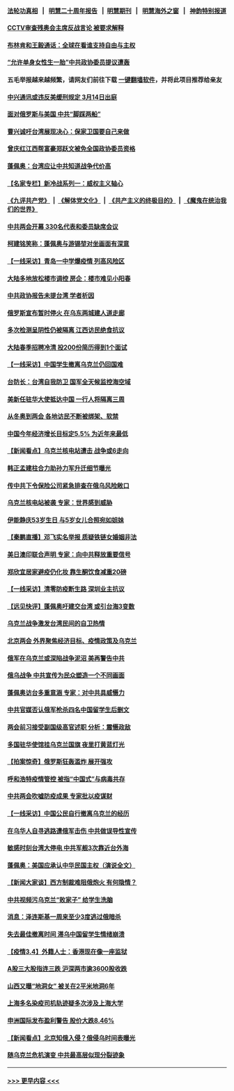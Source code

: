 #### [法轮功真相](https://github.com/gfw-breaker/truth/blob/master/README.md?t=0) &nbsp;&nbsp;|&nbsp;&nbsp; [明慧二十周年报告](https://github.com/gfw-breaker/mh-reports/blob/master/README.md?t=0) &nbsp;&nbsp;|&nbsp;&nbsp;[明慧期刊](https://github.com/gfw-breaker/mh-qikan) &nbsp;&nbsp;|&nbsp;&nbsp; [明慧海外之窗](https://github.com/gfw-breaker/mh-news/blob/master/README.md?t=0) &nbsp;&nbsp;|&nbsp;&nbsp; [神韵特别报道](https://github.com/gfw-breaker/mh-news/blob/master/shenyun.md?t=0)
#### [CCTV审查残奥会主席反战言论 被要求解释](../pages/nsc413/n13624498.md?t=03060850) 
#### [布林肯和王毅通话：全球在看谁支持自由与主权](../pages/nsc413/n13624524.md?t=03060850) 
#### [“允许单身女性生一胎”中共政协委员提议遭轰](../pages/nsc413/n13624662.md?t=03060850) 
#### 五毛举报越来越频繁，请网友们前往下载 [一键翻墙软件](https://github.com/gfw-breaker/ssr-accounts)，并将此项目推荐给亲友
#### [中兴通讯或违反美缓刑规定 3月14日出庭](../pages/nsc413/n13624582.md?t=03060850) 
#### [面对俄罗斯与美国 中共“脚踩两船”](../pages/nsc413/n13624563.md?t=03060850) 
#### [曹兴诚吁台湾展现决心：保家卫国要自己来做](../pages/nsc413/n13624426.md?t=03060850) 
#### [曾庆红江西帮富豪郑跃文被免全国政协委员资格](../pages/nsc413/n13624427.md?t=03060850) 
#### [蓬佩奥：台湾应让中共知道战争代价高](../pages/nsc413/n13624095.md?t=03060850) 
#### [【名家专栏】新冷战系列一：威权主义轴心](../pages/nsc413/n13624083.md?t=03060850) 
#### [《九评共产党》](https://github.com/begood0513/9ping.md/blob/master/README.md) &nbsp;|&nbsp; [《解体党文化》](../../../../jtdwh.md/blob/master/README.md)  &nbsp;|&nbsp; [《共产主义的终极目的》](../../../../gczydzjmd.md/blob/master/README.md) &nbsp;|&nbsp; [《魔鬼在统治我们的世界》](../../../../mgztzwmdsj.md/blob/master/README.md) 
#### [中共两会开幕 330名代表和委员缺席会议](../pages/nsc413/n13623968.md?t=03060850) 
#### [柯建铭笑称：蓬佩奥与游锡堃对坐画面有深意](../pages/nsc413/n13623860.md?t=03060850) 
#### [【一线采访】青岛一中学爆疫情 列高风险区](../pages/nsc413/n13623892.md?t=03060850) 
#### [大陆多地放松楼市调控 房企：楼市难见小阳春](../pages/nsc413/n13623803.md?t=03060850) 
#### [中共政协报告未提台湾 学者析因](../pages/nsc413/n13623876.md?t=03060850) 
#### [俄罗斯宣布暂时停火 在乌东两城建人道走廊](../pages/nsc413/n13623848.md?t=03060850) 
#### [多次检测呈阴性仍被隔离 江西访民绝食抗议](../pages/nsc413/n13623852.md?t=03060850) 
#### [大陆春季招聘冷清 投200份简历得到1个面试](../pages/nsc413/n13623354.md?t=03060850) 
#### [【一线采访】中国学生撤离乌克兰仍回国难](../pages/nsc413/n13623635.md?t=03060850) 
#### [台防长：台湾自我防卫 国军全天候监控海空域](../pages/nsc413/n13623365.md?t=03060850) 
#### [美新任驻华大使抵达中国 一行人将隔离三周](../pages/nsc413/n13623439.md?t=03060850) 
#### [从冬奥到两会 各地访民不断被绑架、软禁](../pages/nsc413/n13623432.md?t=03060850) 
#### [中国今年经济增长目标定5.5% 为近年来最低](../pages/nsc413/n13623384.md?t=03060850) 
#### [【新闻看点】乌克兰核电站遭击 战争或6走向](../pages/nsc413/n13622508.md?t=03060850) 
#### [韩正孟建柱合力助孙力军升迁细节曝光](../pages/nsc413/n13623303.md?t=03060850) 
#### [传中共下令保险公司紧急排查在俄乌风险敞口](../pages/nsc413/n13623140.md?t=03060850) 
#### [乌克兰核电站被袭 专家：世界感到威胁](../pages/nsc413/n13623239.md?t=03060850) 
#### [伊能静庆53岁生日 与5岁女儿合照宛如姐妹](../pages/nsc413/n13622771.md?t=03060850) 
#### [【秦鹏直播】邓飞实名举报 质疑铁链女婚姻非法](../pages/nsc413/n13622963.md?t=03060850) 
#### [美日澳印联合声明 专家：向中共释放重要信号](../pages/nsc413/n13622812.md?t=03060850) 
#### [郑欣宜居家避疫仍化妆 靠生酮饮食减重20磅](../pages/nsc413/n13622910.md?t=03060850) 
#### [【一线采访】清零防疫断生路 深圳业主抗议](../pages/nsc413/n13622258.md?t=03060850) 
#### [【远见快评】蓬佩奥吁建交台湾 或引台海3变数](../pages/nsc413/n13622943.md?t=03060850) 
#### [乌克兰战争激发台湾民间的自卫热情](../pages/nsc413/n13622830.md?t=03060850) 
#### [北京两会 外界聚焦经济目标、疫情政策及乌克兰](../pages/nsc413/n13622785.md?t=03060850) 
#### [俄军在乌克兰或深陷战争泥沼 美再警告中共](../pages/nsc413/n13622400.md?t=03060850) 
#### [俄乌战争 中共宣传为民众塑造一个不同画面](../pages/nsc413/n13622651.md?t=03060850) 
#### [蓬佩奥访台多重意涵 专家：对中共具威慑力](../pages/nsc413/n13622269.md?t=03060850) 
#### [中共官媒否认俄军枪杀四名中国留学生后删文](../pages/nsc413/n13620188.md?t=03060850) 
#### [两会前习接受副国级高官述职 分析：震慑政敌](../pages/nsc413/n13622613.md?t=03060850) 
#### [多国驻华使馆挂乌克兰国旗 夜里打黄蓝灯光](../pages/nsc413/n13622448.md?t=03060850) 
#### [【拍案惊奇】俄罗斯狂轰滥炸 展开强攻](../pages/nsc413/n13622048.md?t=03060850) 
#### [呼和浩特疫情管控 被指“中国式”与病毒共存](../pages/nsc413/n13622551.md?t=03060850) 
#### [中共两会吹嘘防疫成果 专家批以疫谋财](../pages/nsc413/n13622237.md?t=03060850) 
#### [【一线采访】中国公民自行撤离乌克兰的经历](../pages/nsc413/n13621441.md?t=03060850) 
#### [在乌华人自寻逃路遭俄军击伤 中共做误导性宣传](../pages/nsc413/n13622418.md?t=03060850) 
#### [敏感时刻台湾大停电 中共军舰3次靠近台外海](../pages/nsc413/n13619634.md?t=03060850) 
#### [蓬佩奥：美国应承认中华民国主权（演说全文）](../pages/nsc413/n13620945.md?t=03060850) 
#### [【新闻大家谈】西方制裁难阻俄炮火 有何隐情？](../pages/nsc413/n13622031.md?t=03060850) 
#### [中共视频污乌克兰“败家子” 给学生洗脑](../pages/nsc413/n13622275.md?t=03060850) 
#### [消息：泽连斯基一周来至少3度逃过俄暗杀](../pages/nsc413/n13622262.md?t=03060850) 
#### [失去最佳撤离时间 滞乌中国留学生情绪崩溃](../pages/nsc413/n13620982.md?t=03060850) 
#### [【疫情3.4】外籍人士：香港现在像一座监狱](../pages/nsc413/n13621459.md?t=03060850) 
#### [A股三大股指连三跌 沪深两市逾3600股收跌](../pages/nsc413/n13621463.md?t=03060850) 
#### [山西又曝“地洞女” 被关在2平米地洞6年](../pages/nsc413/n13621565.md?t=03060850) 
#### [上海多名染疫司机轨迹疑多次涉及上海大学](../pages/nsc413/n13620924.md?t=03060850) 
#### [申洲国际发布盈利警告 股价大跌8.46%](../pages/nsc413/n13620875.md?t=03060850) 
#### [【新闻看点】北京知俄入侵？俄侵乌时间表曝光](../pages/nsc413/n13619791.md?t=03060850) 
#### [随乌克兰危机演变 中共最高层似现分裂迹象](../pages/nsc413/n13619947.md?t=03060850) 

----
#### [ >>> 更早内容 <<< ](../indexes/nsc413-earlier.md)
